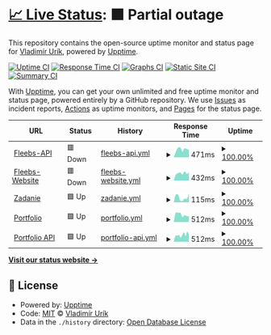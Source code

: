 # [📈 Live Status](https://status.gggedr.xyz): <!--live status--> **🟧 Partial outage**

This repository contains the open-source uptime monitor and status page for [Vladimír Urík](https://status.gggedr.xyz), powered by [Upptime](https://github.com/upptime/upptime).

[![Uptime CI](https://github.com/Vladimir-Urik/status/workflows/Uptime%20CI/badge.svg)](https://github.com/Vladimir-Urik/status/actions?query=workflow%3A%22Uptime+CI%22)
[![Response Time CI](https://github.com/Vladimir-Urik/status/workflows/Response%20Time%20CI/badge.svg)](https://github.com/Vladimir-Urik/status/actions?query=workflow%3A%22Response+Time+CI%22)
[![Graphs CI](https://github.com/Vladimir-Urik/status/workflows/Graphs%20CI/badge.svg)](https://github.com/Vladimir-Urik/status/actions?query=workflow%3A%22Graphs+CI%22)
[![Static Site CI](https://github.com/Vladimir-Urik/status/workflows/Static%20Site%20CI/badge.svg)](https://github.com/Vladimir-Urik/status/actions?query=workflow%3A%22Static+Site+CI%22)
[![Summary CI](https://github.com/Vladimir-Urik/status/workflows/Summary%20CI/badge.svg)](https://github.com/Vladimir-Urik/status/actions?query=workflow%3A%22Summary+CI%22)

With [Upptime](https://upptime.js.org), you can get your own unlimited and free uptime monitor and status page, powered entirely by a GitHub repository. We use [Issues](https://github.com/Vladimir-Urik/status/issues) as incident reports, [Actions](https://github.com/Vladimir-Urik/status/actions) as uptime monitors, and [Pages](https://status.gggedr.xyz) for the status page.

<!--start: status pages-->
<!-- This summary is generated by Upptime (https://github.com/upptime/upptime) -->
<!-- Do not edit this manually, your changes will be overwritten -->
<!-- prettier-ignore -->
| URL | Status | History | Response Time | Uptime |
| --- | ------ | ------- | ------------- | ------ |
| <img alt="" src="https://icons.duckduckgo.com/ip3/api.fleebs.gg.ico" height="13"> [Fleebs-API](https://api.fleebs.gg/) | 🟥 Down | [fleebs-api.yml](https://github.com/Vladimir-Urik/status/commits/HEAD/history/fleebs-api.yml) | <details><summary><img alt="Response time graph" src="./graphs/fleebs-api/response-time-week.png" height="20"> 471ms</summary><br><a href="https://status.gggedr.lol/history/fleebs-api"><img alt="Response time 503" src="https://img.shields.io/endpoint?url=https%3A%2F%2Fraw.githubusercontent.com%2FVladimir-Urik%2Fstatus%2FHEAD%2Fapi%2Ffleebs-api%2Fresponse-time.json"></a><br><a href="https://status.gggedr.lol/history/fleebs-api"><img alt="24-hour response time 386" src="https://img.shields.io/endpoint?url=https%3A%2F%2Fraw.githubusercontent.com%2FVladimir-Urik%2Fstatus%2FHEAD%2Fapi%2Ffleebs-api%2Fresponse-time-day.json"></a><br><a href="https://status.gggedr.lol/history/fleebs-api"><img alt="7-day response time 471" src="https://img.shields.io/endpoint?url=https%3A%2F%2Fraw.githubusercontent.com%2FVladimir-Urik%2Fstatus%2FHEAD%2Fapi%2Ffleebs-api%2Fresponse-time-week.json"></a><br><a href="https://status.gggedr.lol/history/fleebs-api"><img alt="30-day response time 453" src="https://img.shields.io/endpoint?url=https%3A%2F%2Fraw.githubusercontent.com%2FVladimir-Urik%2Fstatus%2FHEAD%2Fapi%2Ffleebs-api%2Fresponse-time-month.json"></a><br><a href="https://status.gggedr.lol/history/fleebs-api"><img alt="1-year response time 503" src="https://img.shields.io/endpoint?url=https%3A%2F%2Fraw.githubusercontent.com%2FVladimir-Urik%2Fstatus%2FHEAD%2Fapi%2Ffleebs-api%2Fresponse-time-year.json"></a></details> | <details><summary><a href="https://status.gggedr.lol/history/fleebs-api">100.00%</a></summary><a href="https://status.gggedr.lol/history/fleebs-api"><img alt="All-time uptime 100.00%" src="https://img.shields.io/endpoint?url=https%3A%2F%2Fraw.githubusercontent.com%2FVladimir-Urik%2Fstatus%2FHEAD%2Fapi%2Ffleebs-api%2Fuptime.json"></a><br><a href="https://status.gggedr.lol/history/fleebs-api"><img alt="24-hour uptime 100.00%" src="https://img.shields.io/endpoint?url=https%3A%2F%2Fraw.githubusercontent.com%2FVladimir-Urik%2Fstatus%2FHEAD%2Fapi%2Ffleebs-api%2Fuptime-day.json"></a><br><a href="https://status.gggedr.lol/history/fleebs-api"><img alt="7-day uptime 100.00%" src="https://img.shields.io/endpoint?url=https%3A%2F%2Fraw.githubusercontent.com%2FVladimir-Urik%2Fstatus%2FHEAD%2Fapi%2Ffleebs-api%2Fuptime-week.json"></a><br><a href="https://status.gggedr.lol/history/fleebs-api"><img alt="30-day uptime 100.00%" src="https://img.shields.io/endpoint?url=https%3A%2F%2Fraw.githubusercontent.com%2FVladimir-Urik%2Fstatus%2FHEAD%2Fapi%2Ffleebs-api%2Fuptime-month.json"></a><br><a href="https://status.gggedr.lol/history/fleebs-api"><img alt="1-year uptime 100.00%" src="https://img.shields.io/endpoint?url=https%3A%2F%2Fraw.githubusercontent.com%2FVladimir-Urik%2Fstatus%2FHEAD%2Fapi%2Ffleebs-api%2Fuptime-year.json"></a></details>
| <img alt="" src="https://icons.duckduckgo.com/ip3/fleebs.gg.ico" height="13"> [Fleebs-Website](https://fleebs.gg/) | 🟥 Down | [fleebs-website.yml](https://github.com/Vladimir-Urik/status/commits/HEAD/history/fleebs-website.yml) | <details><summary><img alt="Response time graph" src="./graphs/fleebs-website/response-time-week.png" height="20"> 432ms</summary><br><a href="https://status.gggedr.lol/history/fleebs-website"><img alt="Response time 451" src="https://img.shields.io/endpoint?url=https%3A%2F%2Fraw.githubusercontent.com%2FVladimir-Urik%2Fstatus%2FHEAD%2Fapi%2Ffleebs-website%2Fresponse-time.json"></a><br><a href="https://status.gggedr.lol/history/fleebs-website"><img alt="24-hour response time 374" src="https://img.shields.io/endpoint?url=https%3A%2F%2Fraw.githubusercontent.com%2FVladimir-Urik%2Fstatus%2FHEAD%2Fapi%2Ffleebs-website%2Fresponse-time-day.json"></a><br><a href="https://status.gggedr.lol/history/fleebs-website"><img alt="7-day response time 432" src="https://img.shields.io/endpoint?url=https%3A%2F%2Fraw.githubusercontent.com%2FVladimir-Urik%2Fstatus%2FHEAD%2Fapi%2Ffleebs-website%2Fresponse-time-week.json"></a><br><a href="https://status.gggedr.lol/history/fleebs-website"><img alt="30-day response time 452" src="https://img.shields.io/endpoint?url=https%3A%2F%2Fraw.githubusercontent.com%2FVladimir-Urik%2Fstatus%2FHEAD%2Fapi%2Ffleebs-website%2Fresponse-time-month.json"></a><br><a href="https://status.gggedr.lol/history/fleebs-website"><img alt="1-year response time 451" src="https://img.shields.io/endpoint?url=https%3A%2F%2Fraw.githubusercontent.com%2FVladimir-Urik%2Fstatus%2FHEAD%2Fapi%2Ffleebs-website%2Fresponse-time-year.json"></a></details> | <details><summary><a href="https://status.gggedr.lol/history/fleebs-website">100.00%</a></summary><a href="https://status.gggedr.lol/history/fleebs-website"><img alt="All-time uptime 100.00%" src="https://img.shields.io/endpoint?url=https%3A%2F%2Fraw.githubusercontent.com%2FVladimir-Urik%2Fstatus%2FHEAD%2Fapi%2Ffleebs-website%2Fuptime.json"></a><br><a href="https://status.gggedr.lol/history/fleebs-website"><img alt="24-hour uptime 100.00%" src="https://img.shields.io/endpoint?url=https%3A%2F%2Fraw.githubusercontent.com%2FVladimir-Urik%2Fstatus%2FHEAD%2Fapi%2Ffleebs-website%2Fuptime-day.json"></a><br><a href="https://status.gggedr.lol/history/fleebs-website"><img alt="7-day uptime 100.00%" src="https://img.shields.io/endpoint?url=https%3A%2F%2Fraw.githubusercontent.com%2FVladimir-Urik%2Fstatus%2FHEAD%2Fapi%2Ffleebs-website%2Fuptime-week.json"></a><br><a href="https://status.gggedr.lol/history/fleebs-website"><img alt="30-day uptime 100.00%" src="https://img.shields.io/endpoint?url=https%3A%2F%2Fraw.githubusercontent.com%2FVladimir-Urik%2Fstatus%2FHEAD%2Fapi%2Ffleebs-website%2Fuptime-month.json"></a><br><a href="https://status.gggedr.lol/history/fleebs-website"><img alt="1-year uptime 100.00%" src="https://img.shields.io/endpoint?url=https%3A%2F%2Fraw.githubusercontent.com%2FVladimir-Urik%2Fstatus%2FHEAD%2Fapi%2Ffleebs-website%2Fuptime-year.json"></a></details>
| <img alt="" src="https://icons.duckduckgo.com/ip3/zadanie-urik.vercel.app.ico" height="13"> [Zadanie](https://zadanie-urik.vercel.app/) | 🟩 Up | [zadanie.yml](https://github.com/Vladimir-Urik/status/commits/HEAD/history/zadanie.yml) | <details><summary><img alt="Response time graph" src="./graphs/zadanie/response-time-week.png" height="20"> 115ms</summary><br><a href="https://status.gggedr.lol/history/zadanie"><img alt="Response time 216" src="https://img.shields.io/endpoint?url=https%3A%2F%2Fraw.githubusercontent.com%2FVladimir-Urik%2Fstatus%2FHEAD%2Fapi%2Fzadanie%2Fresponse-time.json"></a><br><a href="https://status.gggedr.lol/history/zadanie"><img alt="24-hour response time 182" src="https://img.shields.io/endpoint?url=https%3A%2F%2Fraw.githubusercontent.com%2FVladimir-Urik%2Fstatus%2FHEAD%2Fapi%2Fzadanie%2Fresponse-time-day.json"></a><br><a href="https://status.gggedr.lol/history/zadanie"><img alt="7-day response time 115" src="https://img.shields.io/endpoint?url=https%3A%2F%2Fraw.githubusercontent.com%2FVladimir-Urik%2Fstatus%2FHEAD%2Fapi%2Fzadanie%2Fresponse-time-week.json"></a><br><a href="https://status.gggedr.lol/history/zadanie"><img alt="30-day response time 125" src="https://img.shields.io/endpoint?url=https%3A%2F%2Fraw.githubusercontent.com%2FVladimir-Urik%2Fstatus%2FHEAD%2Fapi%2Fzadanie%2Fresponse-time-month.json"></a><br><a href="https://status.gggedr.lol/history/zadanie"><img alt="1-year response time 216" src="https://img.shields.io/endpoint?url=https%3A%2F%2Fraw.githubusercontent.com%2FVladimir-Urik%2Fstatus%2FHEAD%2Fapi%2Fzadanie%2Fresponse-time-year.json"></a></details> | <details><summary><a href="https://status.gggedr.lol/history/zadanie">100.00%</a></summary><a href="https://status.gggedr.lol/history/zadanie"><img alt="All-time uptime 100.00%" src="https://img.shields.io/endpoint?url=https%3A%2F%2Fraw.githubusercontent.com%2FVladimir-Urik%2Fstatus%2FHEAD%2Fapi%2Fzadanie%2Fuptime.json"></a><br><a href="https://status.gggedr.lol/history/zadanie"><img alt="24-hour uptime 100.00%" src="https://img.shields.io/endpoint?url=https%3A%2F%2Fraw.githubusercontent.com%2FVladimir-Urik%2Fstatus%2FHEAD%2Fapi%2Fzadanie%2Fuptime-day.json"></a><br><a href="https://status.gggedr.lol/history/zadanie"><img alt="7-day uptime 100.00%" src="https://img.shields.io/endpoint?url=https%3A%2F%2Fraw.githubusercontent.com%2FVladimir-Urik%2Fstatus%2FHEAD%2Fapi%2Fzadanie%2Fuptime-week.json"></a><br><a href="https://status.gggedr.lol/history/zadanie"><img alt="30-day uptime 100.00%" src="https://img.shields.io/endpoint?url=https%3A%2F%2Fraw.githubusercontent.com%2FVladimir-Urik%2Fstatus%2FHEAD%2Fapi%2Fzadanie%2Fuptime-month.json"></a><br><a href="https://status.gggedr.lol/history/zadanie"><img alt="1-year uptime 100.00%" src="https://img.shields.io/endpoint?url=https%3A%2F%2Fraw.githubusercontent.com%2FVladimir-Urik%2Fstatus%2FHEAD%2Fapi%2Fzadanie%2Fuptime-year.json"></a></details>
| <img alt="" src="https://icons.duckduckgo.com/ip3/gggedr.lol.ico" height="13"> [Portfolio](https://gggedr.lol/) | 🟩 Up | [portfolio.yml](https://github.com/Vladimir-Urik/status/commits/HEAD/history/portfolio.yml) | <details><summary><img alt="Response time graph" src="./graphs/portfolio/response-time-week.png" height="20"> 512ms</summary><br><a href="https://status.gggedr.lol/history/portfolio"><img alt="Response time 540" src="https://img.shields.io/endpoint?url=https%3A%2F%2Fraw.githubusercontent.com%2FVladimir-Urik%2Fstatus%2FHEAD%2Fapi%2Fportfolio%2Fresponse-time.json"></a><br><a href="https://status.gggedr.lol/history/portfolio"><img alt="24-hour response time 313" src="https://img.shields.io/endpoint?url=https%3A%2F%2Fraw.githubusercontent.com%2FVladimir-Urik%2Fstatus%2FHEAD%2Fapi%2Fportfolio%2Fresponse-time-day.json"></a><br><a href="https://status.gggedr.lol/history/portfolio"><img alt="7-day response time 512" src="https://img.shields.io/endpoint?url=https%3A%2F%2Fraw.githubusercontent.com%2FVladimir-Urik%2Fstatus%2FHEAD%2Fapi%2Fportfolio%2Fresponse-time-week.json"></a><br><a href="https://status.gggedr.lol/history/portfolio"><img alt="30-day response time 551" src="https://img.shields.io/endpoint?url=https%3A%2F%2Fraw.githubusercontent.com%2FVladimir-Urik%2Fstatus%2FHEAD%2Fapi%2Fportfolio%2Fresponse-time-month.json"></a><br><a href="https://status.gggedr.lol/history/portfolio"><img alt="1-year response time 540" src="https://img.shields.io/endpoint?url=https%3A%2F%2Fraw.githubusercontent.com%2FVladimir-Urik%2Fstatus%2FHEAD%2Fapi%2Fportfolio%2Fresponse-time-year.json"></a></details> | <details><summary><a href="https://status.gggedr.lol/history/portfolio">100.00%</a></summary><a href="https://status.gggedr.lol/history/portfolio"><img alt="All-time uptime 99.83%" src="https://img.shields.io/endpoint?url=https%3A%2F%2Fraw.githubusercontent.com%2FVladimir-Urik%2Fstatus%2FHEAD%2Fapi%2Fportfolio%2Fuptime.json"></a><br><a href="https://status.gggedr.lol/history/portfolio"><img alt="24-hour uptime 100.00%" src="https://img.shields.io/endpoint?url=https%3A%2F%2Fraw.githubusercontent.com%2FVladimir-Urik%2Fstatus%2FHEAD%2Fapi%2Fportfolio%2Fuptime-day.json"></a><br><a href="https://status.gggedr.lol/history/portfolio"><img alt="7-day uptime 100.00%" src="https://img.shields.io/endpoint?url=https%3A%2F%2Fraw.githubusercontent.com%2FVladimir-Urik%2Fstatus%2FHEAD%2Fapi%2Fportfolio%2Fuptime-week.json"></a><br><a href="https://status.gggedr.lol/history/portfolio"><img alt="30-day uptime 100.00%" src="https://img.shields.io/endpoint?url=https%3A%2F%2Fraw.githubusercontent.com%2FVladimir-Urik%2Fstatus%2FHEAD%2Fapi%2Fportfolio%2Fuptime-month.json"></a><br><a href="https://status.gggedr.lol/history/portfolio"><img alt="1-year uptime 99.83%" src="https://img.shields.io/endpoint?url=https%3A%2F%2Fraw.githubusercontent.com%2FVladimir-Urik%2Fstatus%2FHEAD%2Fapi%2Fportfolio%2Fuptime-year.json"></a></details>
| <img alt="" src="https://icons.duckduckgo.com/ip3/api.gggedr.lol.ico" height="13"> [Portfolio API](https://api.gggedr.lol/projects) | 🟩 Up | [portfolio-api.yml](https://github.com/Vladimir-Urik/status/commits/HEAD/history/portfolio-api.yml) | <details><summary><img alt="Response time graph" src="./graphs/portfolio-api/response-time-week.png" height="20"> 512ms</summary><br><a href="https://status.gggedr.lol/history/portfolio-api"><img alt="Response time 503" src="https://img.shields.io/endpoint?url=https%3A%2F%2Fraw.githubusercontent.com%2FVladimir-Urik%2Fstatus%2FHEAD%2Fapi%2Fportfolio-api%2Fresponse-time.json"></a><br><a href="https://status.gggedr.lol/history/portfolio-api"><img alt="24-hour response time 308" src="https://img.shields.io/endpoint?url=https%3A%2F%2Fraw.githubusercontent.com%2FVladimir-Urik%2Fstatus%2FHEAD%2Fapi%2Fportfolio-api%2Fresponse-time-day.json"></a><br><a href="https://status.gggedr.lol/history/portfolio-api"><img alt="7-day response time 512" src="https://img.shields.io/endpoint?url=https%3A%2F%2Fraw.githubusercontent.com%2FVladimir-Urik%2Fstatus%2FHEAD%2Fapi%2Fportfolio-api%2Fresponse-time-week.json"></a><br><a href="https://status.gggedr.lol/history/portfolio-api"><img alt="30-day response time 507" src="https://img.shields.io/endpoint?url=https%3A%2F%2Fraw.githubusercontent.com%2FVladimir-Urik%2Fstatus%2FHEAD%2Fapi%2Fportfolio-api%2Fresponse-time-month.json"></a><br><a href="https://status.gggedr.lol/history/portfolio-api"><img alt="1-year response time 503" src="https://img.shields.io/endpoint?url=https%3A%2F%2Fraw.githubusercontent.com%2FVladimir-Urik%2Fstatus%2FHEAD%2Fapi%2Fportfolio-api%2Fresponse-time-year.json"></a></details> | <details><summary><a href="https://status.gggedr.lol/history/portfolio-api">100.00%</a></summary><a href="https://status.gggedr.lol/history/portfolio-api"><img alt="All-time uptime 91.99%" src="https://img.shields.io/endpoint?url=https%3A%2F%2Fraw.githubusercontent.com%2FVladimir-Urik%2Fstatus%2FHEAD%2Fapi%2Fportfolio-api%2Fuptime.json"></a><br><a href="https://status.gggedr.lol/history/portfolio-api"><img alt="24-hour uptime 100.00%" src="https://img.shields.io/endpoint?url=https%3A%2F%2Fraw.githubusercontent.com%2FVladimir-Urik%2Fstatus%2FHEAD%2Fapi%2Fportfolio-api%2Fuptime-day.json"></a><br><a href="https://status.gggedr.lol/history/portfolio-api"><img alt="7-day uptime 100.00%" src="https://img.shields.io/endpoint?url=https%3A%2F%2Fraw.githubusercontent.com%2FVladimir-Urik%2Fstatus%2FHEAD%2Fapi%2Fportfolio-api%2Fuptime-week.json"></a><br><a href="https://status.gggedr.lol/history/portfolio-api"><img alt="30-day uptime 80.01%" src="https://img.shields.io/endpoint?url=https%3A%2F%2Fraw.githubusercontent.com%2FVladimir-Urik%2Fstatus%2FHEAD%2Fapi%2Fportfolio-api%2Fuptime-month.json"></a><br><a href="https://status.gggedr.lol/history/portfolio-api"><img alt="1-year uptime 91.99%" src="https://img.shields.io/endpoint?url=https%3A%2F%2Fraw.githubusercontent.com%2FVladimir-Urik%2Fstatus%2FHEAD%2Fapi%2Fportfolio-api%2Fuptime-year.json"></a></details>

<!--end: status pages-->

[**Visit our status website →**](https://status.gggedr.xyz)

## 📄 License

- Powered by: [Upptime](https://github.com/upptime/upptime)
- Code: [MIT](./LICENSE) © [Vladimír Urík](https://status.gggedr.xyz)
- Data in the `./history` directory: [Open Database License](https://opendatacommons.org/licenses/odbl/1-0/)
